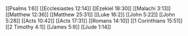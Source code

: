 [[Psalms 1:6]]
[[Ecclesiastes 12:14]]
[[Ezekiel 18:30]]
[[Malachi 3:13]]
[[Matthew 12:36]]
[[Matthew 25:31]]
[[Luke 16:2]]
[[John 5:22]]
[[John 5:28]]
[[Acts 10:42]]
[[Acts 17:31]]
[[Romans 14:10]]
[[1 Corinthians 15:51]]
[[2 Timothy 4:1]]
[[James 5:9]]
[[Jude 1:14]]
